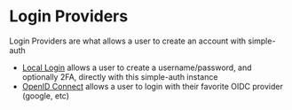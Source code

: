 # Login Providers

Login Providers are what allows a user to create an account with simple-auth

* [Local Login](local.md) allows a user to create a username/password, and optionally 2FA, directly with this simple-auth instance
* [OpenID Connect](oidc.md) allows a user to login with their favorite OIDC provider (google, etc)
